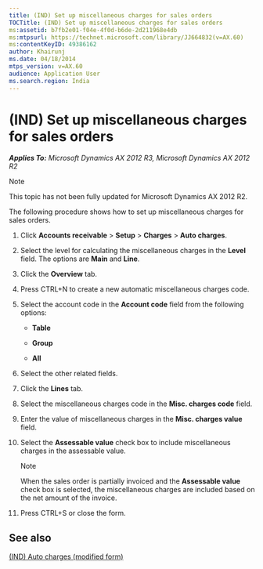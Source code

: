 ```yaml
---
title: (IND) Set up miscellaneous charges for sales orders
TOCTitle: (IND) Set up miscellaneous charges for sales orders
ms:assetid: b7fb2e01-f04e-4f0d-b6de-2d211968e4db
ms:mtpsurl: https://technet.microsoft.com/library/JJ664832(v=AX.60)
ms:contentKeyID: 49386162
author: Khairunj
ms.date: 04/18/2014
mtps_version: v=AX.60
audience: Application User
ms.search.region: India
---
```


# (IND) Set up miscellaneous charges for sales orders 


_**Applies To:** Microsoft Dynamics AX 2012 R3, Microsoft Dynamics AX 2012 R2_


> [!NOTE]
> <P>This topic has not been fully updated for Microsoft Dynamics AX 2012 R2.</P>



The following procedure shows how to set up miscellaneous charges for sales orders.

1.  Click **Accounts receivable** \> **Setup** \> **Charges** \> **Auto charges**.

2.  Select the level for calculating the miscellaneous charges in the **Level** field. The options are **Main** and **Line**.

3.  Click the **Overview** tab.

4.  Press CTRL+N to create a new automatic miscellaneous charges code.

5.  Select the account code in the **Account code** field from the following options:
    
      - **Table**
    
      - **Group**
    
      - **All**

6.  Select the other related fields.

7.  Click the **Lines** tab.

8.  Select the miscellaneous charges code in the **Misc. charges code** field.

9.  Enter the value of miscellaneous charges in the **Misc. charges value** field.

10. Select the **Assessable value** check box to include miscellaneous charges in the assessable value.
    

    > [!NOTE]
    > <P>When the sales order is partially invoiced and the <STRONG>Assessable value</STRONG> check box is selected, the miscellaneous charges are included based on the net amount of the invoice.</P>



11. Press CTRL+S or close the form.

## See also

[(IND) Auto charges (modified form)](https://technet.microsoft.com/library/jj664811\(v=ax.60\))

  


